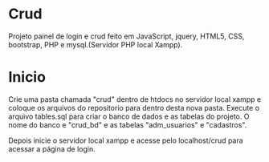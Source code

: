 # Crud
Projeto painel de login e crud feito em JavaScript, jquery, HTML5, CSS, bootstrap, PHP e mysql.(Servidor PHP local Xampp).

# Inicio
Crie uma pasta chamada "crud" dentro de htdocs no servidor local xampp e coloque os arquivos do repositorio para dentro desta nova pasta.
Execute o arquivo tables.sql para criar o banco de dados e as tabelas do projeto. O nome do banco e "crud_bd" e as tabelas "adm_usuarios" e "cadastros".

Depois inicie o servidor local xampp e acesse pelo localhost/crud para acessar a página de login.
